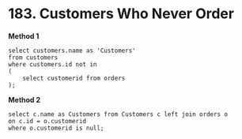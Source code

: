 # 183. Customers Who Never Order
####
**Method 1**
```
select customers.name as 'Customers'
from customers
where customers.id not in
(
    select customerid from orders
);
```
**Method 2**
```
select c.name as Customers from Customers c left join orders o
on c.id = o.customerid
where o.customerid is null;
```
